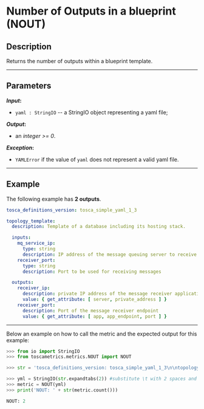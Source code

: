 # Number of Outputs in a blueprint (NOUT)

## Description

Returns the number of outputs within a blueprint template. 

---

## Parameters

**_Input_:**

* ```yaml : StringIO``` -- a StringIO object representing a yaml file;

**_Output_:** 

* an _integer >= 0_.

**_Exception_:**

* ```YAMLError``` if the value of ```yaml``` does not represent a valid yaml file. 

---

## Example
The following example has **2 outputs**.

``` yaml
tosca_definitions_version: tosca_simple_yaml_1_3

topology_template:
  description: Template of a database including its hosting stack.

  inputs:
    mq_service_ip:
      type: string
      description: IP address of the message queuing server to receive messages from
    receiver_port:
      type: string
      description: Port to be used for receiving messages 

  outputs:
    receiver_ip:
      description: private IP address of the message receiver application
      value: { get_attribute: [ server, private_address ] }
    receiver_port:
      description: Port of the message receiver endpoint
      value: { get_attribute: [ app, app_endpoint, port ] }
```

---

Below an example on how to call the metric and the expected output for this example:

```python
>>> from io import StringIO
>>> from toscametrics.metrics.NOUT import NOUT

>>> str = 'tosca_definitions_version: tosca_simple_yaml_1_3\n\ntopology_template:\n  description: Template of a database including its hosting stack.\n\n  inputs:\n    mq_service_ip:\n      type: string\n      description: IP address of the message queuing server to receive messages from\n    receiver_port:\n      type: string\n      description: Port to be used for receiving messages \n\n  outputs:\n    receiver_ip:\n      description: private IP address of the message receiver application\n      value: { get_attribute: [ server, private_address ] }\n    receiver_port:\n      description: Port of the message receiver endpoint\n      value: { get_attribute: [ app, app_endpoint, port ] }\n'  #from example 19 TOSCA simple profile v1.3

>>> yml = StringIO(str.expandtabs(2)) #substitute \t with 2 spaces and create the StringIO object
>>> metric = NOUT(yml)
>>> print('NOUT: ' + str(metric.count()))

NOUT: 2
```